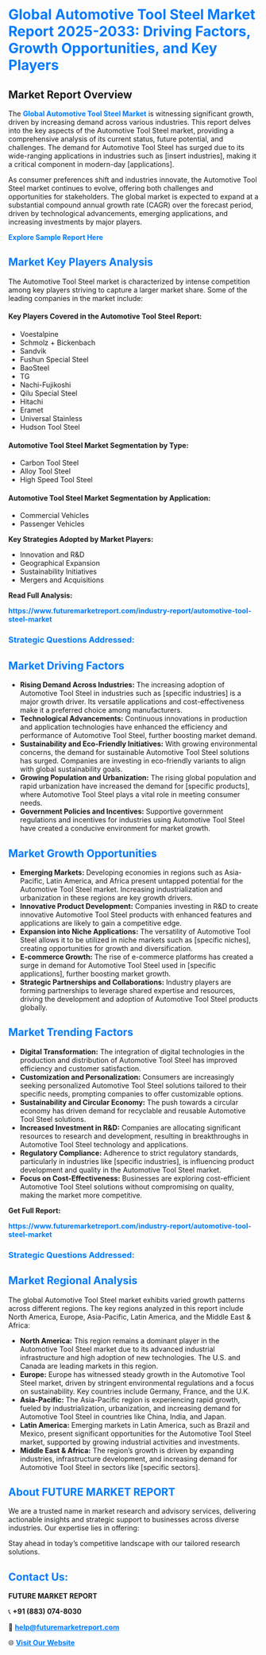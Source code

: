 <h1 style="color: #007BFF;">Global Automotive Tool Steel Market Report 2025-2033: Driving Factors, Growth Opportunities, and Key Players</h1>

<section id="overview">
<h2>Market Report Overview</h2>
<p>The <a href="https://www.futuremarketreport.com/industry-report/automotive-tool-steel-market" style="color: #007BFF; text-decoration: none;"><strong>Global Automotive Tool Steel Market</strong></a> is witnessing significant growth, driven by increasing demand across various industries. This report delves into the key aspects of the Automotive Tool Steel market, providing a comprehensive analysis of its current status, future potential, and challenges. The demand for Automotive Tool Steel has surged due to its wide-ranging applications in industries such as [insert industries], making it a critical component in modern-day [applications].</p>
<p>As consumer preferences shift and industries innovate, the Automotive Tool Steel market continues to evolve, offering both challenges and opportunities for stakeholders. The global market is expected to expand at a substantial compound annual growth rate (CAGR) over the forecast period, driven by technological advancements, emerging applications, and increasing investments by major players.</p>
</section>

<section id="overview">
<p><a href="https://www.futuremarketreport.com/request-sample/reportId=89531" style="color: #007BFF; text-decoration: none;"><strong>Explore Sample Report Here</strong></a></p>
</section>

<section id="key-players">
<h2 style="color: #007BFF;">Market Key Players Analysis</h2>
<p>The Automotive Tool Steel market is characterized by intense competition among key players striving to capture a larger market share. Some of the leading companies in the market include:</p>
<h4>Key Players Covered in the Automotive Tool Steel Report:</h4>
<ul><li>Voestalpine</li><li>Schmolz + Bickenbach</li><li>Sandvik</li><li>Fushun Special Steel</li><li>BaoSteel</li><li>TG</li><li>Nachi-Fujikoshi</li><li>Qilu Special Steel</li><li>Hitachi</li><li>Eramet</li><li>Universal Stainless</li><li>Hudson Tool Steel</li></ul>
<h4>Automotive Tool Steel Market Segmentation by Type:</h4>
<ul><li>Carbon Tool Steel</li><li>Alloy Tool Steel</li><li>High Speed Tool Steel</li></ul>

<h4>Automotive Tool Steel Market Segmentation by Application:</h4>
<ul><li>Commercial Vehicles</li><li>Passenger Vehicles</li></ul>
<p><strong>Key Strategies Adopted by Market Players:</strong></p>
<ul>
<li>Innovation and R&D</li>
<li>Geographical Expansion</li>
<li>Sustainability Initiatives</li>
<li>Mergers and Acquisitions</li>
</ul>
</section>

<section>
<p><strong>Read Full Analysis: </strong></p><a href="https://www.futuremarketreport.com/industry-report/automotive-tool-steel-market" style="color: #007BFF; text-decoration: none;"><strong>https://www.futuremarketreport.com/industry-report/automotive-tool-steel-market</strong></a>
<h3 style="color: #007BFF;">Strategic Questions Addressed:</h3>
</section>

<section id="driving-factors">
<h2 style="color: #007BFF;">Market Driving Factors</h2>
<ul>
<li><strong>Rising Demand Across Industries:</strong> The increasing adoption of Automotive Tool Steel in industries such as [specific industries] is a major growth driver. Its versatile applications and cost-effectiveness make it a preferred choice among manufacturers.</li>
<li><strong>Technological Advancements:</strong> Continuous innovations in production and application technologies have enhanced the efficiency and performance of Automotive Tool Steel, further boosting market demand.</li>
<li><strong>Sustainability and Eco-Friendly Initiatives:</strong> With growing environmental concerns, the demand for sustainable Automotive Tool Steel solutions has surged. Companies are investing in eco-friendly variants to align with global sustainability goals.</li>
<li><strong>Growing Population and Urbanization:</strong> The rising global population and rapid urbanization have increased the demand for [specific products], where Automotive Tool Steel plays a vital role in meeting consumer needs.</li>
<li><strong>Government Policies and Incentives:</strong> Supportive government regulations and incentives for industries using Automotive Tool Steel have created a conducive environment for market growth.</li>
</ul>
</section>

<section id="growth-opportunities">
<h2 style="color: #007BFF;">Market Growth Opportunities</h2>
<ul>
<li><strong>Emerging Markets:</strong> Developing economies in regions such as Asia-Pacific, Latin America, and Africa present untapped potential for the Automotive Tool Steel market. Increasing industrialization and urbanization in these regions are key growth drivers.</li>
<li><strong>Innovative Product Development:</strong> Companies investing in R&D to create innovative Automotive Tool Steel products with enhanced features and applications are likely to gain a competitive edge.</li>
<li><strong>Expansion into Niche Applications:</strong> The versatility of Automotive Tool Steel allows it to be utilized in niche markets such as [specific niches], creating opportunities for growth and diversification.</li>
<li><strong>E-commerce Growth:</strong> The rise of e-commerce platforms has created a surge in demand for Automotive Tool Steel used in [specific applications], further boosting market growth.</li>
<li><strong>Strategic Partnerships and Collaborations:</strong> Industry players are forming partnerships to leverage shared expertise and resources, driving the development and adoption of Automotive Tool Steel products globally.</li>
</ul>
</section>

<section id="trending-factors">
<h2 style="color: #007BFF;">Market Trending Factors</h2>
<ul>
<li><strong>Digital Transformation:</strong> The integration of digital technologies in the production and distribution of Automotive Tool Steel has improved efficiency and customer satisfaction.</li>
<li><strong>Customization and Personalization:</strong> Consumers are increasingly seeking personalized Automotive Tool Steel solutions tailored to their specific needs, prompting companies to offer customizable options.</li>
<li><strong>Sustainability and Circular Economy:</strong> The push towards a circular economy has driven demand for recyclable and reusable Automotive Tool Steel solutions.</li>
<li><strong>Increased Investment in R&D:</strong> Companies are allocating significant resources to research and development, resulting in breakthroughs in Automotive Tool Steel technology and applications.</li>
<li><strong>Regulatory Compliance:</strong> Adherence to strict regulatory standards, particularly in industries like [specific industries], is influencing product development and quality in the Automotive Tool Steel market.</li>
<li><strong>Focus on Cost-Effectiveness:</strong> Businesses are exploring cost-efficient Automotive Tool Steel solutions without compromising on quality, making the market more competitive.</li>
</ul>
</section>

<section>
<p><strong>Get Full Report: </strong></p><a href="https://www.futuremarketreport.com/industry-report/automotive-tool-steel-market" style="color: #007BFF; text-decoration: none;"><strong>https://www.futuremarketreport.com/industry-report/automotive-tool-steel-market</strong></a>
<h3 style="color: #007BFF;">Strategic Questions Addressed:</h3>
</section>


<section id="regional-analysis">
<h2 style="color: #007BFF;">Market Regional Analysis</h2>
<p>The global Automotive Tool Steel market exhibits varied growth patterns across different regions. The key regions analyzed in this report include North America, Europe, Asia-Pacific, Latin America, and the Middle East & Africa:</p>
<ul>
<li><strong>North America:</strong> This region remains a dominant player in the Automotive Tool Steel market due to its advanced industrial infrastructure and high adoption of new technologies. The U.S. and Canada are leading markets in this region.</li>
<li><strong>Europe:</strong> Europe has witnessed steady growth in the Automotive Tool Steel market, driven by stringent environmental regulations and a focus on sustainability. Key countries include Germany, France, and the U.K.</li>
<li><strong>Asia-Pacific:</strong> The Asia-Pacific region is experiencing rapid growth, fueled by industrialization, urbanization, and increasing demand for Automotive Tool Steel in countries like China, India, and Japan.</li>
<li><strong>Latin America:</strong> Emerging markets in Latin America, such as Brazil and Mexico, present significant opportunities for the Automotive Tool Steel market, supported by growing industrial activities and investments.</li>
<li><strong>Middle East & Africa:</strong> The region’s growth is driven by expanding industries, infrastructure development, and increasing demand for Automotive Tool Steel in sectors like [specific sectors].</li>
</ul>
</section>

<footer>
<h2 style="color: #007BFF;">About FUTURE MARKET REPORT</h2>
<p>We are a trusted name in market research and advisory services, delivering actionable insights and strategic support to businesses across diverse industries. Our expertise lies in offering:</p>

<p>Stay ahead in today’s competitive landscape with our tailored research solutions.</p>

<h2 style="color: #007BFF;">Contact Us:</h2>
<p><strong>FUTURE MARKET REPORT</strong></p>
<p>📞 <strong>+91 (883) 074-8030</strong></p>
<p>📧 <strong><a href="mailto:help@futuremarketreport.com" style="color: #007BFF;">help@futuremarketreport.com</a></strong></p>
<p>🌐 <strong><a href="https://www.futuremarketreport.com/" style="color: #007BFF;">Visit Our Website</a></strong></p>
</footer>